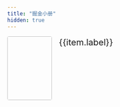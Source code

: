 ```yaml
---
title: "掘金小册"
hidden: true
---
```


<script setup>
    const list = [
        {
            label: '前端调试通关秘籍',
            url: 'http://cdn.chen-zeqi.cn/f0c57dc904ee4ad9bd903efbfb23ce0d_tplv-k3u1fbpfcp-no-mark_420_420_300_420.webp',
            sumUrl: '../sum_up/debug/debug_01',
            shareUrl: 'https://s.juejin.cn/ds/BK5m8hE/'
        }
    ]

    const handleClick = (item) => {
        window.open(item.shareUrl)
    }
</script>

<div v-for="item in list" class="jueJin" @click="handleClick(item)">
    <img :src="item.url" class="jueJin__img">
    <div class="jueJin__text">
        {{item.label}}
    </div>
</div>

<style>
    .jueJin{
        display: flex;
        align-items: flex-start;
    }

    .jueJin__img{
        width: 103px; 
        height: 147px;
        border-radius: 4px;
    }
    
    .jueJin__text{
        font-size: 20px;
        line-height: 28px;
        margin-left: 16px;
    }
</style>